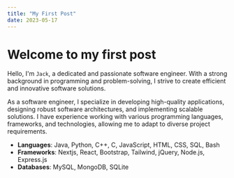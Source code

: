 ```yaml
---
title: "My First Post"
date: 2023-05-17
---
```


# Welcome to my first post

Hello, I'm ```Jack```, a dedicated and passionate software engineer. With a strong background in programming and problem-solving, I strive to create efficient and innovative software solutions.

As a software engineer, I specialize in developing high-quality applications, designing robust software architectures, and implementing scalable solutions. I have experience working with various programming languages, frameworks, and technologies, allowing me to adapt to diverse project requirements.

- **Languages**: Java, Python, C++, C, JavaScript, HTML, CSS, SQL, Bash
- **Frameworks**: Nextjs, React, Bootstrap, Tailwind, jQuery, Node.js, Express.js
- **Databases**: MySQL, MongoDB, SQLite

